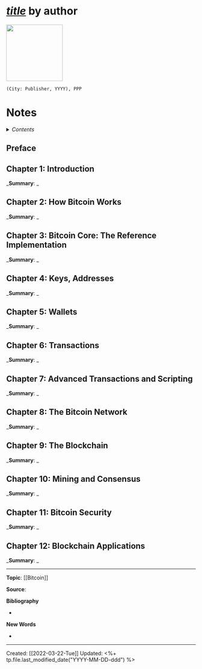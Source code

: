 
# [*title*]() by author

<img src="" width=150>

`(City: Publisher, YYYY), PPP`

# Notes

<details>
 <summary><i>Contents</i></summary>
<!-- MarkdownTOC autolink="true" -->

<!-- /MarkdownTOC -->
</details>

## Preface

## Chapter 1: Introduction
_**Summary**: _



## Chapter 2: How Bitcoin Works
_**Summary**: _



## Chapter 3: Bitcoin Core: The Reference Implementation
_**Summary**: _



## Chapter 4: Keys, Addresses
_**Summary**: _



## Chapter 5: Wallets
_**Summary**: _



## Chapter 6: Transactions
_**Summary**: _



## Chapter 7: Advanced Transactions and Scripting
_**Summary**: _



## Chapter 8: The Bitcoin Network
_**Summary**: _



## Chapter 9: The Blockchain
_**Summary**: _



## Chapter 10: Mining and Consensus
_**Summary**: _



## Chapter 11: Bitcoin Security
_**Summary**: _



## Chapter 12: Blockchain Applications
_**Summary**: _




--- 
**Topic**: [[Bitcoin]]

**Source**: 

**Bibliography**

- 

**New Words**

- 

---
Created: [[2022-03-22-Tue]]
Updated: <%+ tp.file.last_modified_date("YYYY-MM-DD-ddd") %>
